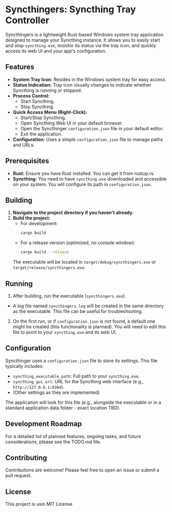  # Syncthingers: Syncthing Tray Controller

 Syncthingers is a lightweight Rust-based Windows system tray application designed to manage your Syncthing instance. It allows you to easily start and stop `syncthing.exe`, monitor its status via the tray icon, and quickly access its web UI and your app's configuration.

## Features

*   **System Tray Icon:** Resides in the Windows system tray for easy access.
*   **Status Indication:** Tray icon visually changes to indicate whether Syncthing is running or stopped.
*   **Process Control:**
    *   Start Syncthing.
    *   Stop Syncthing.
*   **Quick Access Menu (Right-Click):**
    *   Start/Stop Syncthing.
    *   Open Syncthing Web UI in your default browser.
    *   Open the Syncthinger `configuration.json` file in your default editor.
    *   Exit the application.
*   **Configuration:** Uses a simple `configuration.json` file to manage paths and URLs.

## Prerequisites

*   **Rust:** Ensure you have Rust installed. You can get it from rustup.rs.
*   **Syncthing:** You need to have `syncthing.exe` downloaded and accessible on your system. You will configure its path in `configuration.json`.

## Building

1.  **Navigate to the project directory if you haven't already.**
2.  **Build the project:**
    *   For development:
        ```bash
        cargo build
        ```
    *   For a release version (optimized, no console window):
        ```bash
        cargo build --release
        ```
    The executable will be located in `target/debug/syncthingers.exe` or `target/release/syncthingers.exe`.

## Running

1. After building, run the executable (`syncthingers.exe`).
 *   A log file named `syncthingers.log` will be created in the same directory as the executable. This file can be useful for troubleshooting.
2.  On the first run, or if `configuration.json` is not found, a default one might be created (this functionality is planned). You will need to edit this file to point to your `syncthing.exe` and its web UI.

## Configuration

Syncthinger uses a `configuration.json` file to store its settings. This file typically includes:

*   `syncthing_executable_path`: Full path to your `syncthing.exe`.
*   `syncthing_gui_url`: URL for the Syncthing web interface (e.g., `http://127.0.0.1:8384`).
*   (Other settings as they are implemented)

The application will look for this file (e.g., alongside the executable or in a standard application data folder - exact location TBD).

## Development Roadmap

For a detailed list of planned features, ongoing tasks, and future considerations, please see the TODO.md file.

## Contributing

Contributions are welcome! Please feel free to open an issue or submit a pull request.

## License

This project is usin MIT License